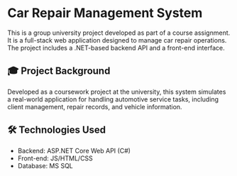 # Car Repair Management System

This is a group university project developed as part of a course assignment. It is a full-stack web application designed to manage car repair operations. The project includes a .NET-based backend API and a front-end interface.
## 🎓 Project Background

Developed as a coursework project at the university, this system simulates a real-world application for handling automotive service tasks, including client management, repair records, and vehicle information.

## 🛠 Technologies Used

- Backend: ASP.NET Core Web API (C#)
- Front-end: JS/HTML/CSS
- Database: MS SQL
